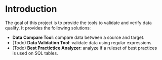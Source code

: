 # Introduction 
The goal of this project is to provide the tools to validate and verify data quality. It provides the following solutions:
- **Data Compare Tool**: compare data between a source and target.
- (Todo) **Data Validation Tool**: validate data using regular expressions.
- (Todo) **Best Practictice Analyzer**: analyze if a ruleset of best practices is used on SQL tables.